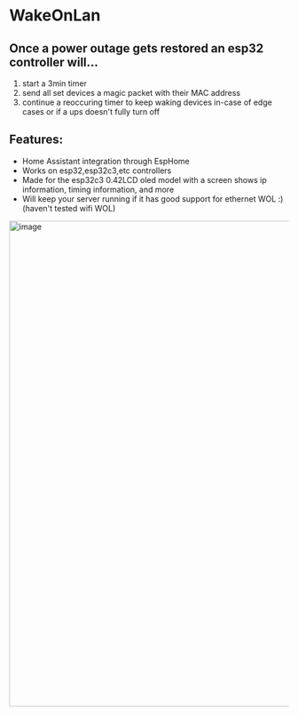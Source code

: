 # WakeOnLan
## Once a power outage gets restored an esp32 controller will...

1. start a 3min timer
2. send all set devices a magic packet with their MAC address
3. continue a reoccuring timer to keep waking devices in-case of edge cases or if a ups doesn't fully turn off

## Features:
- Home Assistant integration through EspHome
- Works on esp32,esp32c3,etc controllers
- Made for the esp32c3 0.42LCD oled model with a screen shows ip information, timing information, and more
- Will keep your server running if it has good support for ethernet WOL :)  (haven't tested wifi WOL)

<img width="1253" height="875" alt="image" src="https://github.com/user-attachments/assets/ae17bbf1-aa28-4a98-b645-51d1d07be46b" />
